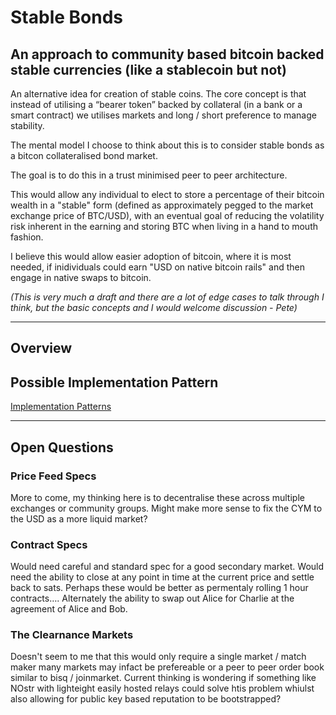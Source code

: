 # Stable Bonds

## An approach to community based bitcoin backed stable currencies (like a stablecoin but not)

An alternative idea for creation of stable coins.  The core concept is that instead of utilising a “bearer token” backed by collateral (in a bank or a smart contract) we utilises markets and long / short preference to manage stability.  

The mental model I choose to think about this is to consider stable bonds as a bitcon collateralised bond market.  

The goal is to do this in a trust minimised peer to peer architecture.

This would allow any individual to elect to store a percentage of their bitcoin wealth in a "stable" form (defined as approximately pegged to the market exchange price of BTC/USD), with an eventual goal of reducing the volatility risk inherent in the earning and storing BTC when living in a hand to mouth fashion.

I believe this would allow easier adoption of bitcoin, where it is most needed, if inidividuals could earn "USD on native bitcoin rails" and then engage in native swaps to bitcoin.

*(This is very much a draft and there are a lot of edge cases to talk through I think, but the basic concepts and I would welcome discussion - Pete)*

---

## Overview

## Possible Implementation Pattern

[Implementation Patterns](stablebond-implementation.md) 
 
---

## Open Questions

### Price Feed Specs
More to come, my thinking here is to decentralise these across multiple exchanges or community groups. Might make more sense to fix the CYM to the USD as a more liquid market? 

### Contract Specs
Would need careful and standard spec for a good secondary market. 
Would need the ability to close at any point in time at the current price and settle back to sats. Perhaps these would be better as permentaly rolling 1 hour contracts…. 
Alternately the ability to swap out Alice for Charlie at the agreement of Alice and Bob. 

### The Clearnance Markets
Doesn't seem to me that this would only require a single market / match maker many markets may infact be prefereable or a peer to peer order book similar to bisq / joinmarket.
Current thinking is wondering if something like NOstr with lighteight easily hosted relays could solve htis problem whiulst also allowing for public key based reputation to be bootstrapped?
